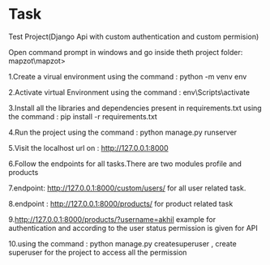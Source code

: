 # Task

Test Project(Django Api with custom authentication and custom  permision)

Open command prompt in windows and go inside theth  project folder: mapzot\mapzot>

1.Create a virual environment using the command : python -m venv env

2.Activate virtual Environment using the command : env\Scripts\activate

3.Install all the libraries and dependencies present in requirements.txt using the command : pip install -r requirements.txt

4.Run the project using the command : python manage.py runserver

5.Visit the localhost url on : http://127.0.0.1:8000

6.Follow the endpoints for all tasks.There are two modules  profile and products

7.endpoint: http://127.0.0.1:8000/custom/users/ for  all user related  task.

8.endpoint : http://127.0.0.1:8000/products/ for  product related  task

9.http://127.0.0.1:8000/products/?username=akhil example for  authentication and  according to  the user status  permission is given for  API

10.using the command : python manage.py createsuperuser ,  create  superuser for the  project  to access all the permission

